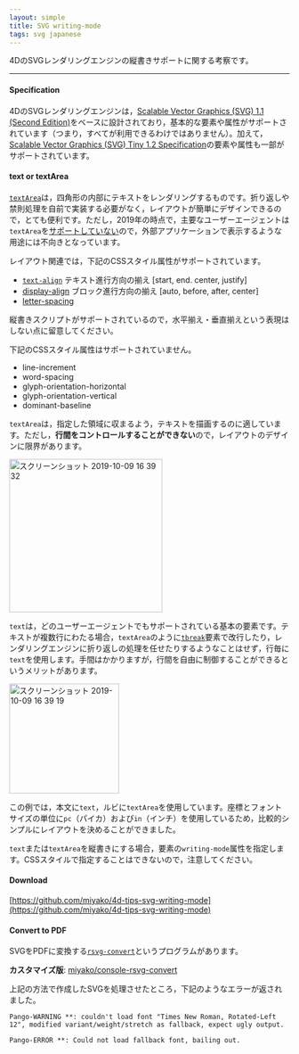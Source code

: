 ```yaml
---
layout: simple
title: SVG writing-mode
tags: svg japanese
---
```


4DのSVGレンダリングエンジンの縦書きサポートに関する考察です。

<!--more-->

---

#### Specification

4DのSVGレンダリングエンジンは，[Scalable Vector Graphics (SVG) 1.1 (Second Edition)](https://www.w3.org/TR/SVG11/)をベースに設計されており，基本的な要素や属性がサポートされています（つまり，すべてが利用できるわけではありません）。加えて，[Scalable Vector Graphics (SVG) Tiny 1.2 Specification](https://www.w3.org/TR/SVGTiny12/)の要素や属性も一部がサポートされています。

#### text or textArea

[``textArea``](https://www.w3.org/TR/SVGTiny12/text.html)は，四角形の内部にテキストをレンダリングするものです。折り返しや禁則処理を自前で実装する必要がなく，レイアウトが簡単にデザインできるので，とても便利です。ただし，2019年の時点で，主要なユーザーエージェントは``textArea``を[サポートしていない](https://caniuse.com/#search=svg)ので，外部アプリケーションで表示するような用途には不向きとなっています。

レイアウト関連では，下記のCSSスタイル属性がサポートされています。

* [``text-align``](https://www.w3.org/TR/SVGTiny12/text.html#TextAlignProperty) テキスト進行方向の揃え [start, end. center, justify]
* [display-align](https://www.w3.org/TR/SVGTiny12/text.html#DisplayAlignProperty) ブロック進行方向の揃え [auto, before, after, center]
* [letter-spacing](https://www.w3.org/TR/SVG11/text.html#LetterSpacingProperty)

縦書きスクリプトがサポートされているので，水平揃え・垂直揃えという表現はしない点に留意してください。

下記のCSSスタイル属性はサポートされていません。

* line-increment
* word-spacing
* glyph-orientation-horizontal
* glyph-orientation-vertical
* dominant-baseline

``textArea``は，指定した領域に収まるよう，テキストを描画するのに適しています。ただし，**行間をコントロールすることができない**ので，レイアウトのデザインに限界があります。

<img width="275" alt="スクリーンショット 2019-10-09 16 39 32" src="https://user-images.githubusercontent.com/1725068/66461160-63726e00-eab3-11e9-87d9-7a8650c647d6.png">

``text``は，どのユーザーエージェントでもサポートされている基本の要素です。テキストが複数行にわたる場合，``textArea``のように[``tbreak``](https://www.w3.org/TR/SVGTiny12/text.html#tbreakElement)要素で改行したり，レンダリングエンジンに折り返しの処理を任せたりするようなことはせず，行毎に``text``を使用します。手間はかかりますが，行間を自由に制御することができるというメリットがあります。

<img width="197" alt="スクリーンショット 2019-10-09 16 39 19" src="https://user-images.githubusercontent.com/1725068/66461150-5d7c8d00-eab3-11e9-83fc-0108b559945c.png">

この例では，本文に``text``，ルビに``textArea``を使用しています。座標とフォントサイズの単位に``pc``（パイカ）および``in``（インチ）を使用しているため，比較的シンプルにレイアウトを決めることができました。

``text``または``textArea``を縦書きにする場合，要素の``writing-mode``属性を指定します。CSSスタイルで指定することはできないので，注意してください。

#### Download

[https://github.com/miyako/4d-tips-svg-writing-mode](https://github.com/miyako/4d-tips-svg-writing-mode)

#### Convert to PDF

SVGをPDFに変換する[``rsvg-convert``](https://github.com/GNOME/librsvg)というプログラムがあります。

**カスタマイズ版**: [miyako/console-rsvg-convert](https://github.com/miyako/console-rsvg-convert)

上記の方法で作成したSVGを処理させたところ，下記のようなエラーが返されました。

```
Pango-WARNING **: couldn't load font "Times New Roman, Rotated-Left 12", modified variant/weight/stretch as fallback, expect ugly output.
```

```
Pango-ERROR **: Could not load fallback font, bailing out.
```
